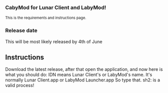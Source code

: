 ### CabyMod for Lunar Client and LabyMod!
<sub> This is the requirements and instructions page. </sub>
### Release date
This will be most likely released by 4th of June

## Instructions
Download the latest release, after that open the application, and now here is what you should do:
IDN means Lunar Client's or LabyMod's name. It's normally Lunar Client.app or LabyMod Launcher.app 
So type that. sh2: is a valid process!

